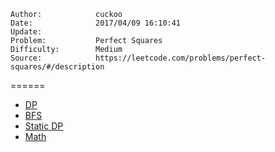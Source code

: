 
    Author:            cuckoo
    Date:              2017/04/09 16:10:41
    Update:            
    Problem:           Perfect Squares
    Difficulty:        Medium
    Source:            https://leetcode.com/problems/perfect-squares/#/description

======
 - [DP](https://discuss.leetcode.com/topic/26400/an-easy-understanding-dp-solution-in-java)
 - [BFS](https://discuss.leetcode.com/topic/24255/summary-of-4-different-solutions-bfs-dp-static-dp-and-mathematics/46)
 - [Static DP](https://discuss.leetcode.com/topic/23812/static-dp-c-12-ms-python-172-ms-ruby-384-ms)
 - [Math](https://discuss.leetcode.com/topic/23846/4ms-c-code-solve-it-mathematically)
